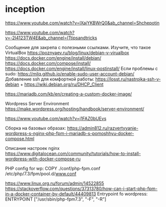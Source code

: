 # inception
https://www.youtube.com/watch?v=lXajYKBWrQ0&ab_channel=Shchepotin

https://www.youtube.com/watch?v=-2I4123TW4E&ab_channel=ITtipsandtricks

Сообщение для закрепа с полезными ссылками. 
Изучите, что такое VirtualBox
https://poznyaev.ru/blog/linux/debian-v-virualbox
https://docs.docker.com/engine/install/debian/
https://docs.docker.com/compose/install/
https://docs.docker.com/engine/install/linux-postinstall/
Если проблемы с sudo: https://milq.github.io/enable-sudo-user-account-debian/
Добавление ssh для комфортной работы: https://losst.ru/nastrojka-ssh-v-debian + https://wiki.debian.org/ru/DHCP_Client

https://mariadb.com/kb/en/creating-a-custom-docker-image/

Wordpress Server Environment
https://make.wordpress.org/hosting/handbook/server-environment/

https://www.youtube.com/watch?v=j1FAZ0bUEvs

Сборка на базовых образах:
https://admin812.ru/razvertyvanie-wordpress-s-nginx-php-fpm-i-mariadb-s-pomoshhyu-docker-compose.html

Описание настроек nginx
https://www.digitalocean.com/community/tutorials/how-to-install-wordpress-with-docker-compose-ru

PHP config for wp:
COPY ./conf/php-fpm.conf /etc/php/7.3/fpm/pool.d/www.conf

https://www.linux.org.ru/forum/admin/14522855
https://stackoverflow.com/questions/37313780/how-can-i-start-php-fpm-in-a-docker-container-by-default/44409813
Entrypoint fo wordpress:
ENTRYPOINT  ["/usr/sbin/php-fpm7.3", "-F", "-R"]


